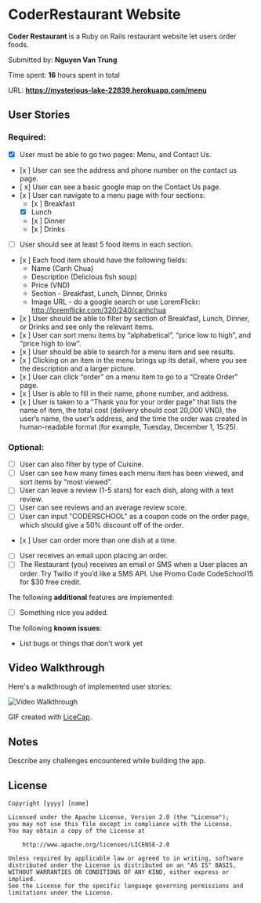 # CoderRestaurant Website

**Coder Restaurant** is a Ruby on Rails restaurant website let users order foods.

Submitted by: **Nguyen Van Trung**

Time spent: **16** hours spent in total

URL: **https://mysterious-lake-22839.herokuapp.com/menu**

## User Stories

### Required:

* [x] User must be able to go two pages: Menu, and Contact Us.
* [x ] User can see the address and phone number on the contact us page.
* [ x] User can see a basic google map on the Contact Us page.
* [x ] User can navigate to a menu page with four sections:
  * [x ] Breakfast
  * [x] Lunch
  * [x ] Dinner
  * [x ] Drinks
* [ ] User should see at least 5 food items in each section.
* [x ] Each food item should have the following fields:
  * Name (Canh Chua)
  * Description (Delicious fish soup)
  * Price (VND)
  * Section - Breakfast, Lunch, Dinner, Drinks
  * Image URL - do a google search or use LoremFlickr: http://loremflickr.com/320/240/canhchua
* [x ] User should be able to filter by section of Breakfast, Lunch, Dinner, or Drinks and see only the relevant items.
* [x ] User can sort menu items by “alphabetical”, “price low to high”, and “price high to low”.
* [x ] User should be able to search for a menu item and see results.
* [x ] Clicking on an item in the menu brings up its detail, where you see the description and a larger picture.
* [x ] User can click “order” on a menu item to go to a “Create Order” page.
* [x ] User is able to fill in their name, phone number, and address.
* [x ] User is taken to a “Thank you for your order page” that lists the name of item, the total cost (delivery should cost 20,000 VND), the user’s name, the user’s address, and the time the order was created in human-readable format (for example, Tuesday, December 1, 15:25).

### Optional:

* [ ] User can also filter by type of Cuisine.
* [ ] User can see how many times each menu item has been viewed, and sort items by “most viewed”.
* [ ] User can leave a review (1-5 stars) for each dish, along with a text review.
* [ ] User can see reviews and an average review score.
* [ ] User can input "CODERSCHOOL" as a coupon code on the order page, which should give a 50% discount off of the order.
* [x ] User can order more than one dish at a time.
* [ ] User receives an email upon placing an order.
* [ ] The Restaurant (you) receives an email or SMS when a User places an order. Try Twilio if you’d like a SMS API. Use Promo Code CodeSchool15 for $30 free credit.

The following **additional** features are implemented:

* [ ] Something nice you added.

The following **known issues**:

* List bugs or things that don't work yet

## Video Walkthrough

Here's a walkthrough of implemented user stories:

![Video Walkthrough](http://i.imgur.com/bSrx9jG.gifv)

GIF created with [LiceCap](http://www.cockos.com/licecap/).

## Notes

Describe any challenges encountered while building the app.

## License

    Copyright [yyyy] [name]

    Licensed under the Apache License, Version 2.0 (the "License");
    you may not use this file except in compliance with the License.
    You may obtain a copy of the License at

        http://www.apache.org/licenses/LICENSE-2.0

    Unless required by applicable law or agreed to in writing, software
    distributed under the License is distributed on an "AS IS" BASIS,
    WITHOUT WARRANTIES OR CONDITIONS OF ANY KIND, either express or implied.
    See the License for the specific language governing permissions and
    limitations under the License.